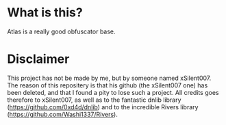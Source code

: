 # What is this?
Atlas is a really good obfuscator base.

# Disclaimer
This project has not be made by me, but by someone named xSilent007.
The reason of this repositery is that his github (the xSilent007 one) has been deleted, and that I found a pity to lose such a project.
All credits goes therefore to xSilent007, as well as to the fantastic dnlib library (https://github.com/0xd4d/dnlib) and to the incredible Rivers library (https://github.com/Washi1337/Rivers).